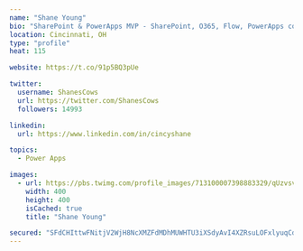 ```yaml
---
name: "Shane Young"
bio: "SharePoint & PowerApps MVP - SharePoint, O365, Flow, PowerApps consulting? @PowerApps911 | Pure Snark? You found it."
location: Cincinnati, OH
type: "profile"
heat: 115

website: https://t.co/91p5BQ3pUe

twitter:
  username: ShanesCows
  url: https://twitter.com/ShanesCows
  followers: 14993

linkedin:
  url: https://www.linkedin.com/in/cincyshane

topics:
  - Power Apps

images:
  - url: https://pbs.twimg.com/profile_images/713100007398883329/qUzvsvQ3_400x400.jpg
    width: 400
    height: 400
    isCached: true
    title: "Shane Young"

secured: "SFdCHIttwFNitjV2WjH8NcXMZFdMDhMUWHTU3iXSdyAvI4XZRsuLOFxlyuqCdBOLs/vLrCQdGBP8Mto7QwAe56nn7lJ685odhUWkn3sLjQclJaLsIF7VmsNvao7xBcZOifCNfnmd5RxzP3DzFLs5exsTuAY43lYWAiGU0wr6ovexDJ95x33WhjilgKU/oEnoJJj5LISvLZ/J+wgn1lPealC9H14ewzbwN25iAwphiwFnsIqzOvhW0QvwOgunt1snUr1G41FCG/RTHgVDir5OF5m2/LlTe3mxl4YzF2ZWku1YPShC8s2OTt9VGxKkuiLnWCAw6QWTy3OCmd2jemfjU1aSlJwtk+D4PxSBWej+tQ8222nlojGMZ5yO7X4vXsuWcqmNS51IewlpDZtAjCt22w3T2aV78Hl9tmHLqpq+xMY=;V3/t5wiYiLpG1BwBxaNLDA=="
---
```


